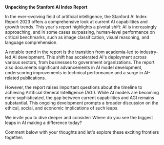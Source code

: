 **Unpacking the Stanford AI Index Report**

In the ever-evolving field of artificial intelligence, the Stanford AI Index Report 2023 offers a comprehensive look at current AI capabilities and growth trends. This year's report highlights a pivotal shift: AI is increasingly approaching, and in some cases surpassing, human-level performance on critical benchmarks, such as image classification, visual reasoning, and language comprehension.

A notable trend in the report is the transition from academia-led to industry-led AI development. This shift has accelerated AI's deployment across various sectors, from businesses to government organizations. The report also documents significant advancements in AI model development, underscoring improvements in technical performance and a surge in AI-related publications.

However, the report raises important questions about the timeline to achieving Artificial General Intelligence (AGI). While AI models are becoming more sophisticated, the gap between current capabilities and AGI remains substantial. This ongoing development prompts a broader discussion on the ethical, social, and economic implications of such leaps.

We invite you to dive deeper and consider: Where do you see the biggest leaps in AI making a difference today?

Comment below with your thoughts and let's explore these exciting frontiers together.